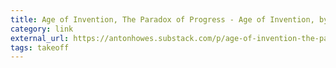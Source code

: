 ```yaml
---
title: Age of Invention, The Paradox of Progress - Age of Invention, by Anton Howes
category: link
external_url: https://antonhowes.substack.com/p/age-of-invention-the-paradox-of-progress
tags: takeoff
---
```

